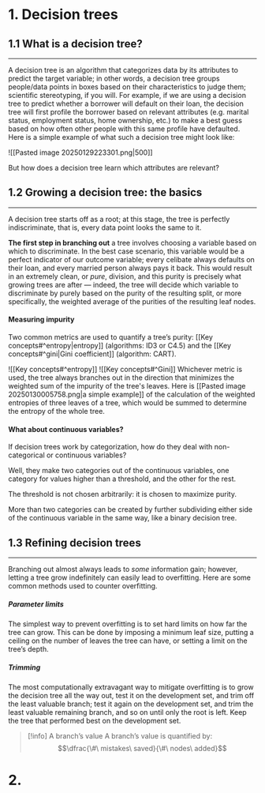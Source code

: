 # 1. Decision trees
## 1.1 What is a decision tree?
---
A decision tree is an algorithm that categorizes data by its attributes to predict the target variable; in other words, a decision tree groups people/data points in boxes based on their characteristics to judge them; scientific stereotyping, if you will. For example, if we are using a decision tree to predict whether a borrower will default on their loan, the decision tree will first profile the borrower based on relevant attributes (e.g. marital status, employment status, home ownership, etc.) to make a best guess based on how often other people with this same profile have defaulted. Here is a simple example of what such a decision tree might look like:

![[Pasted image 20250129223301.png|500]]

But how does a decision tree learn which attributes are relevant?
## 1.2 Growing a decision tree: the basics
---
A decision tree starts off as a root; at this stage, the tree is perfectly indiscriminate, that is, every data point looks the same to it.

**The first step in branching out** a tree involves choosing a variable based on which to discriminate. In the best case scenario, this variable would be a perfect indicator of our outcome variable; every celibate always defaults on their loan, and every married person always pays it back. This would result in an extremely clean, or *pure*, division, and this purity is precisely what growing trees are after — indeed, the tree will decide which variable to discriminate by purely based on the purity of the resulting split, or more specifically, the weighted average of the purities of the resulting leaf nodes.
#### Measuring impurity
Two common metrics are used to quantify a tree’s purity: [[Key concepts#^entropy|entropy]] (algorithms: ID3 or C4.5) and the [[Key concepts#^gini|Gini coefficient]] (algorithm: CART).

![[Key concepts#^entropy]]
![[Key concepts#^Gini]]
Whichever metric is used, the tree always branches out in the direction that minimizes the weighted sum of the impurity of the tree's leaves. Here is [[Pasted image 20250130005758.png|a simple example]] of the calculation of the weighted entropies of three leaves of a tree, which would be summed to determine the entropy of the whole tree.
#### What about continuous variables? 

If decision trees work by categorization, how do they deal with non-categorical or continuous variables?

Well, they make two categories out of the continuous variables, one category for values higher than a threshold, and the other for the rest.

The threshold is not chosen arbitrarily: it is chosen to maximize purity.

More than two categories can be created by further subdividing either side of the continuous variable in the same way, like a binary decision tree.
## 1.3 Refining decision trees
---
Branching out almost always leads to *some* information gain; however, letting a tree grow indefinitely can easily lead to overfitting. Here are some common methods used to counter overfitting.
##### Parameter limits
The simplest way to prevent overfitting is to set hard limits on how far the tree can grow. This can be done by imposing a minimum leaf size, putting a ceiling on the number of leaves the tree can have, or setting a limit on the tree’s depth.
##### Trimming
The most computationally extravagant way to mitigate overfitting is to grow the decision tree all the way out, test it on the development set, and trim off the least valuable branch; test it again on the development set, and trim the least valuable remaining branch, and so on until only the root is left. Keep the tree that performed best on the development set.
>[!info] A branch’s value
>A branch’s value is quantified by: $$\dfrac{\#\ mistakes\ saved}{\#\ nodes\ added}$$

# 2.

